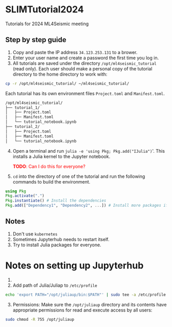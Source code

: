 # SLIMTutorial2024
Tutorials for 2024 ML4Seismic meeting

## Step by step guide

1. Copy and paste the IP address `34.123.253.131` to a brower.
2. Enter your user name and create a password the first time you log in.
3. All tutorials are saved under the directory  `/opt/ml4seismic_tutorial` (read only). Each user should make a personal copy of the tutorial directory to the home directory to work with:
  ```bash
  cp -r /opt/ml4seismic_tutorial/ ~/ml4seismic_tutorial/
  ```
  Each tutorial has its own environment files `Project.toml` and `Manifest.toml`. 
   ```bash 
   /opt/ml4seismic_tutorial/
   ├── tutorial_1/
   │   ├── Project.toml
   │   ├── Manifest.toml
   │   └── tutorial_notebook.ipynb
   ├── tutorial_2/
   │   ├── Project.toml
   │   ├── Manifest.toml
   │   └── tutorial_notebook.ipynb
   ```
4. Open a terminal and run `julia -e 'using Pkg; Pkg.add("IJulia")`'. This installs a Julia kernel to the Jupyter notebook. <p style="color:red;">**TODO**: Can I do this for everyone?</p>
5. `cd` into the directory of one of the tutorial and run the following commands to build the environment.
  ```julia
  using Pkg
  Pkg.activate(".")
  Pkg.instantiate() # Install the dependencies
  Pkg.add(["Dependency1", "Dependency2", ...]) # Install more packages if necessary
  ```


## Notes

1. Don't use `kubernetes`
2. Sometimes Jupyterhub needs to restart itself.
3. Try to install Julia packages for everyone.

# Notes on setting up Jupyterhub
1.
2. Add path of Julia/Juliap to `/etc/profile`
```bash
echo 'export PATH="/opt/juliaup/bin:$PATH"' | sudo tee -a /etc/profile
```
3. Permissions: Make sure the `/opt/juliaup` directory and its contents have appropriate permissions for read and execute access by all users:
```bash
sudo chmod -R 755 /opt/juliaup
```

